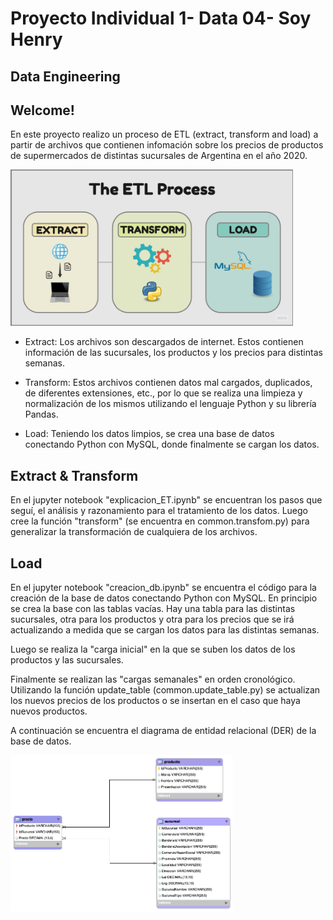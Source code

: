 # Proyecto Individual 1- Data 04- Soy Henry   
## Data Engineering

## Welcome!

En este proyecto realizo un proceso de ETL (extract, transform and load) a partir de archivos que contienen infomación sobre los precios de productos de supermercados de distintas sucursales de Argentina en el año 2020.


<img src="_src/ETL_process.jpg"  height="250">


- Extract: Los archivos son descargados de internet. Estos contienen información de las sucursales, los productos y los precios para distintas semanas.

- Transform: Estos archivos contienen datos mal cargados, duplicados, de diferentes extensiones, etc., por lo que se realiza una limpieza y normalización de los mismos utilizando el lenguaje Python y su librería Pandas.

- Load: Teniendo los datos limpios, se crea una base de datos conectando Python con MySQL, donde finalmente se cargan los datos.


## Extract & Transform

En el jupyter notebook "explicacion_ET.ipynb" se encuentran los pasos que seguí, el análisis y razonamiento para el tratamiento de los datos. Luego cree la función "transform" (se encuentra en common.transfom.py) para generalizar la transformación de cualquiera de los archivos.

## Load

En el jupyter notebook "creacion_db.ipynb" se encuentra el código para la creación de la base de datos conectando Python con MySQL. En principio se crea la base con las tablas vacías. Hay una tabla para las distintas sucursales, otra para los productos y otra para los precios que se irá actualizando a medida que se cargan los datos para las distintas semanas.

Luego se realiza la "carga inicial" en la que se suben los datos de los productos y las sucursales.

Finalmente se realizan las "cargas semanales" en orden cronológico. Utilizando la función update_table (common.update_table.py) se actualizan los nuevos precios de los productos o se insertan en el caso que haya nuevos productos.

A continuación se encuentra el diagrama de entidad relacional (DER) de la base de datos.

<img src="_src/DER.png"  height="250">

